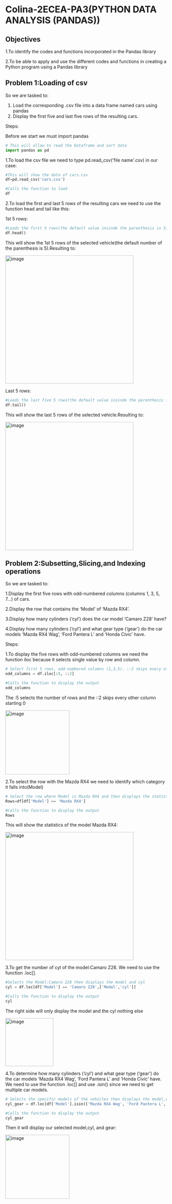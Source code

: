 # Colina-2ECEA-PA3(PYTHON DATA ANALYSIS (PANDAS))

## Objectives
1.To identify the codes and functions incorporated in the Pandas library 

2.To be able to apply and use the different codes and functions in creating a Python program using a 
Pandas library

## Problem 1:Loading of csv

So we are tasked to:
1. Load the corresponding .csv file into a data frame named cars using pandas
2. Display the first five and last five rows of the resulting cars.

Steps:

Before we start we must import pandas

```python
# This will allow to read the Dataframe and sort data
import pandas as pd
```

1.To load the csv file we need to type pd.read_csv('file name'.csv) in our case:

```python
#This will show the data of cars.csv
df=pd.read_csv('cars.csv')

#Calls the function to load
df
```

2.To load the first and last 5 rows of the resulting cars we need to use the function head and tail like this:

1st 5 rows:

```python
#Loads the first 5 rows(the default value insinde the parenthesis is 5)
df.head()
```

This will show the 1st 5 rows of the selected vehicle(the default number of the parenthesis is 5).Resulting to:

<img width="400" height="400" alt="image" src="https://github.com/user-attachments/assets/154a7fe2-2436-4c3d-9381-55414a7cd262" />

Last 5 rows:

```python
#Loads the last five 5 rows(the default value insinde the parenthesis is 5)
df.tail()
```

This will show the last 5 rows of the selected vehicle.Resulting to:

<img width="400" height="400" alt="image" src="https://github.com/user-attachments/assets/7b606591-536e-48b2-9c98-8386e4ae0a37" />

## Problem 2:Subsetting,Slicing,and Indexing operations

So we are tasked to:

1.Display the first five rows with odd-numbered columns (columns 1, 3, 5, 7…) of cars. 

2.Display the row that contains the ‘Model’ of ‘Mazda RX4’.

3.Display how many cylinders (‘cyl’) does the car model ‘Camaro Z28’ have?

4.Display how many cylinders (‘cyl’) and what gear type (‘gear’) do the car models ‘Mazda RX4 Wag’, ‘Ford Pantera L’ and ‘Honda Civic’ have.

Steps:

1.To display the five rows with odd-numbered columns we need the function iloc because it selects single value by row and column.

```python
# Select first 5 rows, odd-numbered columns (1,3,5). ::2 skips every other column, starting at 0
odd_columns = df.iloc[:5, ::2]

#Calls the function to display the output
odd_columns
```

The :5 selects the number of rows and the ::2 skips every other column starting 0

<img width="200" height="200" alt="image" src="https://github.com/user-attachments/assets/66aa8bbf-3474-4a53-b0bc-ac6d0990984b" />

2.To select the row with the Mazda RX4 we need to identify which category it falls into(Model)

```python
# Select the row where Model is Mazda RX4 and then displays the statistics
Rows=df[df['Model'] == 'Mazda RX4']

#Calls the function to display the output
Rows
```

This will show the statistics of the model Mazda RX4:

<img width="400" height="400" alt="image" src="https://github.com/user-attachments/assets/4986c386-fde3-463f-a563-be1cc0707460" />

3.To get the number of cyl of the model:Camaro Z28. We need to use the function .loc[].

```python
#Selects the Model:Camaro Z28 then displays the model and cyl
cyl = df.loc[df['Model'] == 'Camaro Z28',['Model','cyl']]

#Calls the function to display the output
cyl
```

The right side will only display the model and the cyl nothing else

<img width="150" height="150" alt="image" src="https://github.com/user-attachments/assets/382eeb80-4f84-4704-8072-e795c0d81349" />

4.To determine how many cylinders (‘cyl’) and what gear type (‘gear’) do the car models ‘Mazda RX4 Wag’, ‘Ford Pantera L’ and ‘Honda Civic’ have. We need to use the function .loc[] and use .isin() since we need to get multiple car models.

```python
# Selects the specific models of the vehicles then displays the model,cyl, and gear.
cyl_gear = df.loc[df['Model'].isin(['Mazda RX4 Wag', 'Ford Pantera L', 'Honda Civic']),['Model','cyl', 'gear']]

#Calls the function to display the output
cyl_gear
```

Then it will display our selected model,cyl, and gear:

<img width="200" height="200" alt="image" src="https://github.com/user-attachments/assets/f0c486d4-e627-4cf8-9206-4df217144fc0" />
